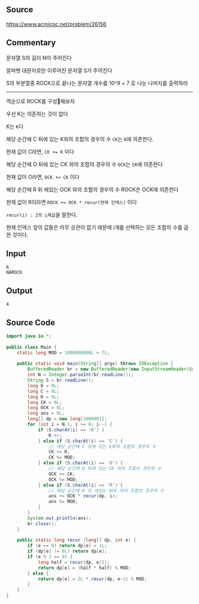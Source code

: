 ## Source

https://www.acmicpc.net/problem/26156  
  
## Commentary
  
문자열 S의 길이 N이 주어진다  
  
알파벳 대문자로만 이루어진 문자열 S가 주어진다  
  
S의 부분열중 ROCK으로 끝나는 문자열 개수를 10^9 + 7 로 나눈 나머지를 출력하라  
  
---  

역순으로 ROCK를 구성해보자

우선 K는 의존하는 것이 없다

K는 `K`다

해당 순간에 C 뒤에 있는 K와의 조합의 경우의 수 `CK`는 `K`에 의존한다. 

현재 값이 C라면, `CK += K` 이다

해당 순간에 O 뒤에 있는 CK 와의 조합의 경우의 수 `OCK`는 `CK`에 의존한다

현재 값이 O라면, `OCK += CK` 이다

해당 순간에 R 뒤 에있는 OCK 와의 조합의 경우의 수 ROCK은 OCK에 의존한다

현재 값이 R이라면 `ROCK += OCK * recur(현재 인덱스)` 이다

`recur(i) : 2의 i제곱`을 말한다.

현재 인덱스 앞의 값들은 아무 상관이 없기 때문에 i개를 선택하는 모든 조합의 수를 곱한 것이다.

## Input

```
6  
NAROCK  
```

## Output

```
4
```


## Source Code

```java
import java.io.*;  
  
public class Main {  
    static long MOD = 1000000000L + 7L;  
  
    public static void main(String[] args) throws IOException {  
        BufferedReader br = new BufferedReader(new InputStreamReader(System.in));  
        int N = Integer.parseInt(br.readLine());  
        String S = br.readLine();  
        long O = 0L;  
        long C = 0L;  
        long K = 0L;  
        long CK = 0L;  
        long OCK = 0L;  
        long ans = 0L;  
        long[] dp = new long[1000001];  
        for (int i = N-1; i >= 0; i--) {  
            if (S.charAt(i) == 'K') {  
                K ++;  
            } else if (S.charAt(i) == 'C') {  
                // 해당 순간에 C 뒤에 있는 K와의 조합의 경우의 수  
                CK += K;  
                CK %= MOD;  
            } else if (S.charAt(i) == 'O') {  
                // 해당 순간에 O 뒤에 있는 CK 와의 조합의 경우의 수  
                OCK += CK;  
                OCK %= MOD;  
            } else if (S.charAt(i) == 'R') {  
                // 해당 순간에 R 뒤 에있는 OCK 와의 조합의 경우의 수
                ans += OCK * recur(dp, i);  
                ans %= MOD;  
            }  
        }  
        System.out.println(ans);  
        br.close();  
    }  
  
    public static long recur (long[] dp, int e) {  
        if (e == 0) return dp[e] = 1L;  
        if (dp[e] != 0L) return dp[e];  
        if (e % 2 == 0) {  
            long half = recur(dp, e/2);  
            return dp[e] = (half * half) % MOD;  
        } else {  
            return dp[e] = 2L * recur(dp, e-1) % MOD;  
        }  
    }  
}  
```
  